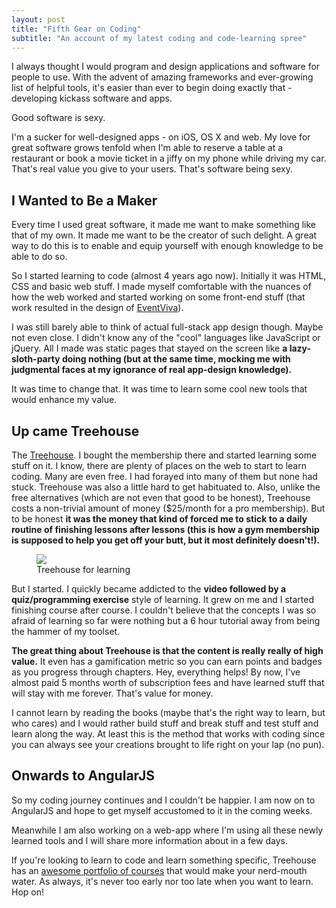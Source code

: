 ```yaml
---
layout: post
title: "Fifth Gear on Coding"
subtitle: "An account of my latest coding and code-learning spree"
---
```


I always thought I would program and design applications and software for people to use. With the advent of amazing frameworks and ever-growing list of helpful tools, it's easier than ever to begin doing exactly that - developing kickass software and apps.

<div class="aside">Good software is sexy.</div>

I'm a sucker for well-designed apps - on iOS, OS X and web. My love for great software grows tenfold when I'm able to reserve a table at a restaurant or book a movie ticket in a jiffy on my phone while driving my car. That's real value you give to your users. That's software being sexy.

## I Wanted to Be a Maker

Every time I used great software, it made me want to make something like that of my own. It made me want to be the creator of such delight. A great way to do this is to enable and equip yourself with enough knowledge to be able to do so.

So I started learning to code (almost 4 years ago now). Initially it was HTML, CSS and basic web stuff. I made myself comfortable with the nuances of how the web worked and started working on some front-end stuff (that work resulted in the design of [EventViva](http://eventviva.com)).

I was still barely able to think of actual full-stack app design though. Maybe not even close. I didn't know any of the "cool" languages like JavaScript or jQuery. All I made was static pages that stayed on the screen like **a lazy-sloth-party doing nothing (but at the same time, mocking me with judgmental faces at my ignorance of real app-design knowledge).**

It was time to change that. It was time to learn some cool new tools that would enhance my value.

## Up came Treehouse

The [Treehouse](http://teamtreehouse.com). I bought the membership there and started learning some stuff on it. I know, there are plenty of places on the web to start to learn coding. Many are even free. I had forayed into many of them but none had stuck. Treehouse was also a little hard to get habituated to. Also, unlike the free alternatives (which are not even that good to be honest), Treehouse costs a non-trivial amount of money ($25/month for a pro membership). But to be honest **it was the money that kind of forced me to stick to a daily routine of finishing lessons after lessons (this is how a gym membership is supposed to help you get off your butt, but it most definitely doesn't!).**

<figure>
<img src="{{ site.url }}/images/treehouse.jpg">
<figcaption>Treehouse for learning</figcaption>
</figure>

But I started. I quickly became addicted to the **video followed by a quiz/programming exercise** style of learning. It grew on me and I started finishing course after course. I couldn't believe that the concepts I was so afraid of learning so far were nothing but a 6 hour tutorial away from being the hammer of my toolset.

**The great thing about Treehouse is that the content is really really of high value.** It even has a gamification metric so you can earn points and badges as you progress through chapters. Hey, everything helps! By now, I've almost paid 5 months worth of subscription fees and have learned stuff that will stay with me forever. That's value for money.

I cannot learn by reading the books (maybe that's the right way to learn, but who cares) and I would rather build stuff and break stuff and test stuff and learn along the way. At least this is the method that works with coding since you can always see your creations brought to life right on your lap (no pun).

## Onwards to AngularJS

So my coding journey continues and I couldn't be happier. I am now on to AngularJS and hope to get myself accustomed to it in the coming weeks.

Meanwhile I am also working on a web-app where I'm using all these newly learned tools and I will share more information about in a few days.

If you're looking to learn to code and learn something specific, Treehouse has an [awesome portfolio of courses](http://teamtreehouse.com/library) that would make your nerd-mouth water. As always, it's never too early nor too late when you want to learn. Hop on!
